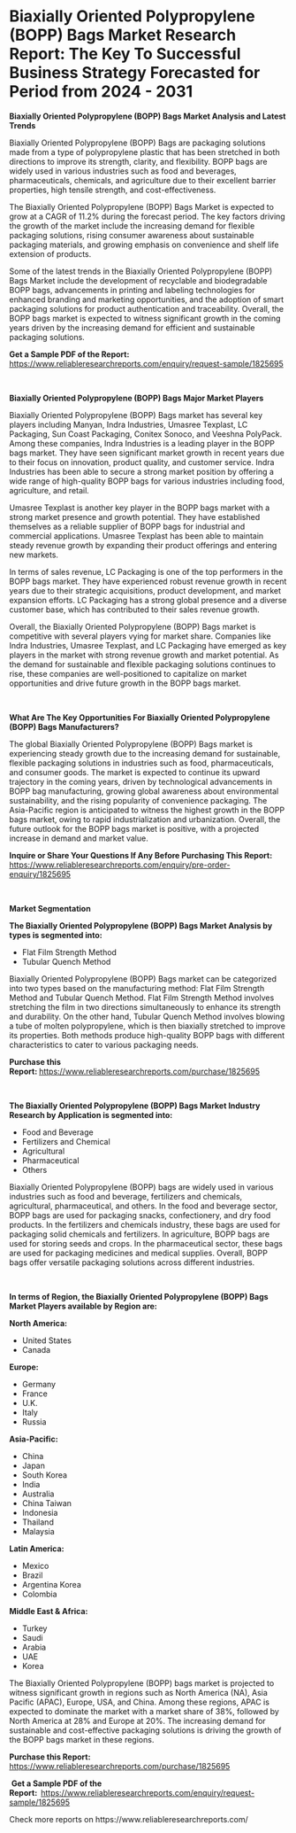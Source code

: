 <p><h1>Biaxially Oriented Polypropylene (BOPP) Bags Market Research Report: The Key To Successful Business Strategy Forecasted for Period from 2024 - 2031</h1></p><p><strong>Biaxially Oriented Polypropylene (BOPP) Bags Market Analysis and Latest Trends</strong></p>
<p><p>Biaxially Oriented Polypropylene (BOPP) Bags are packaging solutions made from a type of polypropylene plastic that has been stretched in both directions to improve its strength, clarity, and flexibility. BOPP bags are widely used in various industries such as food and beverages, pharmaceuticals, chemicals, and agriculture due to their excellent barrier properties, high tensile strength, and cost-effectiveness.</p><p>The Biaxially Oriented Polypropylene (BOPP) Bags Market is expected to grow at a CAGR of 11.2% during the forecast period. The key factors driving the growth of the market include the increasing demand for flexible packaging solutions, rising consumer awareness about sustainable packaging materials, and growing emphasis on convenience and shelf life extension of products.</p><p>Some of the latest trends in the Biaxially Oriented Polypropylene (BOPP) Bags Market include the development of recyclable and biodegradable BOPP bags, advancements in printing and labeling technologies for enhanced branding and marketing opportunities, and the adoption of smart packaging solutions for product authentication and traceability. Overall, the BOPP bags market is expected to witness significant growth in the coming years driven by the increasing demand for efficient and sustainable packaging solutions.</p></p>
<p><strong>Get a Sample PDF of the Report:&nbsp;</strong> <a href="https://www.reliableresearchreports.com/enquiry/request-sample/1825695">https://www.reliableresearchreports.com/enquiry/request-sample/1825695</a></p>
<p>&nbsp;</p>
<p><strong>Biaxially Oriented Polypropylene (BOPP) Bags Major Market Players</strong></p>
<p><p>Biaxially Oriented Polypropylene (BOPP) Bags market has several key players including Manyan, Indra Industries, Umasree Texplast, LC Packaging, Sun Coast Packaging, Conitex Sonoco, and Veeshna PolyPack. Among these companies, Indra Industries is a leading player in the BOPP bags market. They have seen significant market growth in recent years due to their focus on innovation, product quality, and customer service. Indra Industries has been able to secure a strong market position by offering a wide range of high-quality BOPP bags for various industries including food, agriculture, and retail.</p><p>Umasree Texplast is another key player in the BOPP bags market with a strong market presence and growth potential. They have established themselves as a reliable supplier of BOPP bags for industrial and commercial applications. Umasree Texplast has been able to maintain steady revenue growth by expanding their product offerings and entering new markets.</p><p>In terms of sales revenue, LC Packaging is one of the top performers in the BOPP bags market. They have experienced robust revenue growth in recent years due to their strategic acquisitions, product development, and market expansion efforts. LC Packaging has a strong global presence and a diverse customer base, which has contributed to their sales revenue growth.</p><p>Overall, the Biaxially Oriented Polypropylene (BOPP) Bags market is competitive with several players vying for market share. Companies like Indra Industries, Umasree Texplast, and LC Packaging have emerged as key players in the market with strong revenue growth and market potential. As the demand for sustainable and flexible packaging solutions continues to rise, these companies are well-positioned to capitalize on market opportunities and drive future growth in the BOPP bags market.</p></p>
<p>&nbsp;</p>
<p><strong>What Are The Key Opportunities For Biaxially Oriented Polypropylene (BOPP) Bags Manufacturers?</strong></p>
<p><p>The global Biaxially Oriented Polypropylene (BOPP) Bags market is experiencing steady growth due to the increasing demand for sustainable, flexible packaging solutions in industries such as food, pharmaceuticals, and consumer goods. The market is expected to continue its upward trajectory in the coming years, driven by technological advancements in BOPP bag manufacturing, growing global awareness about environmental sustainability, and the rising popularity of convenience packaging. The Asia-Pacific region is anticipated to witness the highest growth in the BOPP bags market, owing to rapid industrialization and urbanization. Overall, the future outlook for the BOPP bags market is positive, with a projected increase in demand and market value.</p></p>
<p><strong>Inquire or Share Your Questions If Any Before Purchasing This Report:</strong> <a href="https://www.reliableresearchreports.com/enquiry/pre-order-enquiry/1825695">https://www.reliableresearchreports.com/enquiry/pre-order-enquiry/1825695</a></p>
<p>&nbsp;</p>
<p><strong>Market Segmentation</strong></p>
<p><strong>The Biaxially Oriented Polypropylene (BOPP) Bags Market Analysis by types is segmented into:</strong></p>
<p><ul><li>Flat Film Strength Method</li><li>Tubular Quench Method</li></ul></p>
<p><p>Biaxially Oriented Polypropylene (BOPP) Bags market can be categorized into two types based on the manufacturing method: Flat Film Strength Method and Tubular Quench Method. Flat Film Strength Method involves stretching the film in two directions simultaneously to enhance its strength and durability. On the other hand, Tubular Quench Method involves blowing a tube of molten polypropylene, which is then biaxially stretched to improve its properties. Both methods produce high-quality BOPP bags with different characteristics to cater to various packaging needs.</p></p>
<p><strong>Purchase this Report:&nbsp;</strong><a href="https://www.reliableresearchreports.com/purchase/1825695">https://www.reliableresearchreports.com/purchase/1825695</a></p>
<p>&nbsp;</p>
<p><strong>The Biaxially Oriented Polypropylene (BOPP) Bags Market Industry Research by Application is segmented into:</strong></p>
<p><ul><li>Food and Beverage</li><li>Fertilizers and Chemical</li><li>Agricultural</li><li>Pharmaceutical</li><li>Others</li></ul></p>
<p><p>Biaxially Oriented Polypropylene (BOPP) bags are widely used in various industries such as food and beverage, fertilizers and chemicals, agricultural, pharmaceutical, and others. In the food and beverage sector, BOPP bags are used for packaging snacks, confectionery, and dry food products. In the fertilizers and chemicals industry, these bags are used for packaging solid chemicals and fertilizers. In agriculture, BOPP bags are used for storing seeds and crops. In the pharmaceutical sector, these bags are used for packaging medicines and medical supplies. Overall, BOPP bags offer versatile packaging solutions across different industries.</p></p>
<p>&nbsp;</p>
<p><strong>In terms of Region, the Biaxially Oriented Polypropylene (BOPP) Bags Market Players available by Region are:</strong></p>
<p>
    <p> <strong> North America: </strong>
        <ul>
            <li>United States</li>
            <li>Canada</li>
        </ul>
        </p> 
    <p> <strong> Europe: </strong>
        <ul>
            <li>Germany</li>
            <li>France</li>
            <li>U.K.</li>
            <li>Italy</li>
            <li>Russia</li>
        </ul>
        </p> 
    <p> <strong> Asia-Pacific: </strong>
        <ul>
            <li>China</li>
            <li>Japan</li>
            <li>South Korea</li>
            <li>India</li>
            <li>Australia</li>
            <li>China Taiwan</li>
            <li>Indonesia</li>
            <li>Thailand</li>
            <li>Malaysia</li>
        </ul>
        </p> 
    <p> <strong> Latin America: </strong>
        <ul>
            <li>Mexico</li>
            <li>Brazil</li>
            <li>Argentina Korea</li>
            <li>Colombia</li>
        </ul>
        </p> 
    <p> <strong> Middle East & Africa: </strong>
        <ul>
            <li>Turkey</li>
            <li>Saudi</li>
            <li>Arabia</li>
            <li>UAE</li>
            <li>Korea</li>
        </ul>
    </p>
    </p>
<p><p>The Biaxially Oriented Polypropylene (BOPP) bags market is projected to witness significant growth in regions such as North America (NA), Asia Pacific (APAC), Europe, USA, and China. Among these regions, APAC is expected to dominate the market with a market share of 38%, followed by North America at 28% and Europe at 20%. The increasing demand for sustainable and cost-effective packaging solutions is driving the growth of the BOPP bags market in these regions.</p></p>
<p><strong>Purchase this Report: </strong><a href="https://www.reliableresearchreports.com/purchase/1825695">https://www.reliableresearchreports.com/purchase/1825695</a></p>
<p>&nbsp;<strong>Get a Sample PDF of the Report:&nbsp;&nbsp;</strong><a href="https://www.reliableresearchreports.com/enquiry/request-sample/1825695">https://www.reliableresearchreports.com/enquiry/request-sample/1825695</a></p>
<p><strong></strong></p>
<p>Check more reports on https://www.reliableresearchreports.com/</p>